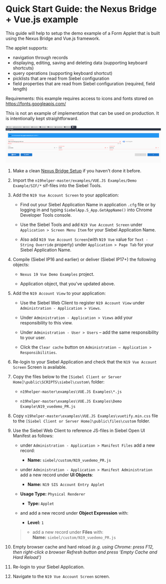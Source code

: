 # Quick Start Guide: the Nexus Bridge + Vue.js example

This guide will help to setup the demo example of a Form Applet that is built using the Nexus Bridge and Vue.js framework.

The applet supports:
* navigation through records
* displaying, editing, saving and deleting data (supporting keyboard shortcuts)
* query operations (supporting keyboard shortcut)
* picklists that are read from Siebel configuration
* field properties that are read from Siebel configuration (required, field length)

Requirements: this example requires access to icons and fonts stored on https://fonts.googleapis.com/

This is not an example of implementation that can be used on production. It is intentionally kept straightforward.

 ![result](demo_vuejs.png)
 
1. Make a clean [Nexus Bridge Setup](/../../wiki/Setup-Nexus-Bridge) if you haven't done it before.

1. Import the `n19helper-master/examples/VUE.JS Examples/Demo Example/SIF/*` sif-files into the Siebel Tools.

1. Add the `N19 Vue Account Screen` to your application:
      * Find out your Siebel Application Name in application `.cfg` file or by logging in and typing `SiebelApp.S_App.GetAppName()` into Chrome Developer Tools console.
      
      * Use the Siebel Tools and add `N19 Vue Account Screen` under `Application > Screen Menu Item` for your Siebel Application Name.
      
      * Also add `N19 Vue Account Screen`(with `N19 Vue` value for `Text - String Override` property) under `Application > Page Tab` for your Siebel Application Name.
      
1. Compile (Siebel IP16 and earlier) or deliver (Siebel IP17+) the following objects:

    * `Nexus 19 Vue Demo Examples` project.
    
    * Application object, that you've updated above.
    
1. Add the `N19 Account View` to your application:

      * Use the Siebel Web Client to register `N19 Account View` under `Administration - Application > Views`.
      
      * Under `Administration - Application > Views` add your responsibility to this view.
      
      * Under `Administration - User > Users` – add the same responsibility to your user.
      
      * Click the `Clear cache` button on `Administration – Application > Responsibilities`.

1. Re-login to your Siebel Application and check that the `N19 Vue Account Screen` Screen is available.

1. Copy the files below to the `[Siebel Client or Server Home]\public\SCRIPTS\siebel\custom\` folder:

    * `n19helper-master\examples\VUE.JS Examples\*.js`
    
    * `n19helper-master\examples\VUE.JS Examples\Demo Example\N19_vuedemo_PR.js`
    
1. Copy `n19helper-master\examples\VUE.JS Examples\vuetify.min.css` file to the `[Siebel Client or Server Home]\public\files\custom` folder.

1. Use the Siebel Web Client to reference JS-files in Siebel Open UI Manifest as follows:

     * under `Administration - Application > Manifest Files` add a new record: 
     	* **Name:** `siebel/custom/N19_vuedemo_PR.js`

     * under `Administration - Application > Manifest Administration` add a new record under **UI Objects**: 
    	* **Name:** `N19 SIS Account Entry Applet`
	* **Usage Type:** `Physical Renderer`
    	* **Type:** `Applet`

     * and add a new record under **Object Expression** with:
    	* **Level:** `1`

    >- add a new record under **Files** with:
    >    <br>**Name:** `siebel/custom/N19_vuedemo_PR.js`
    
1. Empty browser cache and hard reload *(e.g. using Chrome: press F12, then right-click a browser Refresh button and press ‘Empty Cache and Hard Reload’)*

1. Re-login to your Siebel Application.

1. Navigate to the `N19 Vue Account Screen` screen.
